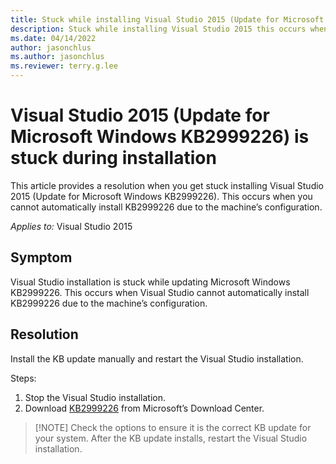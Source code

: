 ```yaml
---
title: Stuck while installing Visual Studio 2015 (Update for Microsoft Windows KB2999226)
description: Stuck while installing Visual Studio 2015 this occurs when you cannot automatically install KB2999226 correctly due to the machine’s configuration.
ms.date: 04/14/2022
author: jasonchlus
ms.author: jasonchlus
ms.reviewer: terry.g.lee
---
```


# Visual Studio 2015 (Update for Microsoft Windows KB2999226) is stuck during installation

This article provides a resolution when you get stuck installing Visual Studio 2015 (Update for Microsoft Windows KB2999226). This occurs when you cannot automatically install KB2999226 due to the machine’s configuration.

_Applies to:_&nbsp;Visual Studio 2015

## Symptom
Visual Studio installation is stuck while updating Microsoft Windows KB2999226. This occurs when Visual Studio cannot automatically install KB2999226 due to the machine’s configuration.

## Resolution
Install the KB update manually and restart the Visual Studio installation.

Steps:

1. Stop the Visual Studio installation.
2. Download [KB2999226](https://www.microsoft.com/en-us/search/DownloadsDrillInResults.aspx?q=kb2999226&cateorder=2_1_5) from Microsoft’s Download Center.
  >  [!NOTE]
  > Check the options to ensure it is the correct KB update for your system.
  > After the KB update installs, restart the Visual Studio installation.
